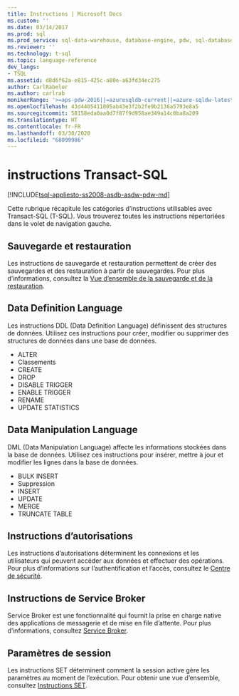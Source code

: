 ```yaml
---
title: Instructions | Microsoft Docs
ms.custom: ''
ms.date: 03/14/2017
ms.prod: sql
ms.prod_service: sql-data-warehouse, database-engine, pdw, sql-database
ms.reviewer: ''
ms.technology: t-sql
ms.topic: language-reference
dev_langs:
- TSQL
ms.assetid: d8d6f62a-e815-425c-a80e-a63fd34ec275
author: CarlRabeler
ms.author: carlrab
monikerRange: '>=aps-pdw-2016||=azuresqldb-current||=azure-sqldw-latest||>=sql-server-2016||=sqlallproducts-allversions||>=sql-server-linux-2017||=azuresqldb-mi-current'
ms.openlocfilehash: 43d4405411005ab43e3f2b2fe9b2136a5793e8a5
ms.sourcegitcommit: 58158eda0aa0d7f87f9d958ae349a14c0ba8a209
ms.translationtype: HT
ms.contentlocale: fr-FR
ms.lasthandoff: 03/30/2020
ms.locfileid: "68099986"
---
```

# <a name="transact-sql-statements"></a>instructions Transact-SQL
[!INCLUDE[tsql-appliesto-ss2008-asdb-asdw-pdw-md](../../includes/tsql-appliesto-ss2008-all-md.md)]

Cette rubrique récapitule les catégories d’instructions utilisables avec Transact-SQL (T-SQL). Vous trouverez toutes les instructions répertoriées dans le volet de navigation gauche.

## <a name="backup-and-restore"></a>Sauvegarde et restauration
Les instructions de sauvegarde et restauration permettent de créer des sauvegardes et des restauration à partir de sauvegardes.  Pour plus d’informations, consultez la [Vue d’ensemble de la sauvegarde et de la restauration](../../relational-databases/backup-restore/back-up-and-restore-of-sql-server-databases.md).

## <a name="data-definition-language"></a>Data Definition Language
Les instructions DDL (Data Definition Language) définissent des structures de données. Utilisez ces instructions pour créer, modifier ou supprimer des structures de données dans une base de données.
- ALTER
- Classements
- CREATE
- DROP
- DISABLE TRIGGER
- ENABLE TRIGGER
- RENAME
- UPDATE STATISTICS

## <a name="data-manipulation-language"></a>Data Manipulation Language
DML (Data Manipulation Language) affecte les informations stockées dans la base de données. Utilisez ces instructions pour insérer, mettre à jour et modifier les lignes dans la base de données.

- BULK INSERT
- Suppression
- INSERT
- UPDATE
- MERGE
- TRUNCATE TABLE

## <a name="permissions-statements"></a>Instructions d’autorisations
Les instructions d’autorisations déterminent les connexions et les utilisateurs qui peuvent accéder aux données et effectuer des opérations. Pour plus d’informations sur l’authentification et l’accès, consultez le [Centre de sécurité](../../relational-databases/security/security-center-for-sql-server-database-engine-and-azure-sql-database.md).

## <a name="service-broker-statements"></a>Instructions de Service Broker
Service Broker est une fonctionnalité qui fournit la prise en charge native des applications de messagerie et de mise en file d’attente. Pour plus d’informations, consultez [Service Broker](../../relational-databases/service-broker/event-notifications.md).

## <a name="session-settings"></a>Paramètres de session
Les instructions SET déterminent comment la session active gère les paramètres au moment de l’exécution. Pour obtenir une vue d’ensemble, consultez [Instructions SET](set-statements-transact-sql.md).
